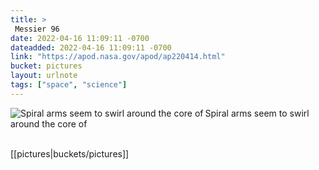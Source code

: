```yaml
---
title: > 
 Messier 96
date: 2022-04-16 11:09:11 -0700
dateadded: 2022-04-16 11:09:11 -0700
link: "https://apod.nasa.gov/apod/ap220414.html"
bucket: pictures
layout: urlnote
tags: ["space", "science"]
--- 
```

<p><a href="https://apod.nasa.gov/apod/ap220414.html"><img src="https://apod.nasa.gov/apod/calendar/S_220414.jpg" align="left" alt="Spiral arms seem to swirl around the core of" border="0" /></a> Spiral arms seem to swirl around the core of</p><br clear="all"/>
 <!-- end excerpt --> 
<div class='bucket'>[[pictures|buckets/pictures]]</div> 
